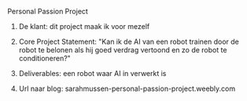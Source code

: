 Personal Passion Project

1. De klant: dit project maak ik voor mezelf

2. Core Project Statement: "Kan ik de AI van een robot trainen door de robot te belonen als hij goed verdrag vertoond en zo de robot te conditioneren?"

 3.  Deliverables: een robot waar AI in verwerkt is

 4. Url naar blog: sarahmussen-personal-passion-project.weebly.com